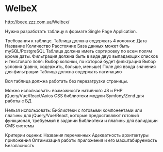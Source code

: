 # WelbeX
http://beee.zzz.com.ua/Welbex/

Нужно разработать таблицу в формате Single Page Application.

Требования к таблице.
Таблица должна содержать 4 колонки:
Дата
Название
Количество
Расстояние
База данных может быть mySQL/PostgreSQL
Таблица должна иметь сортировку по всем полям кроме даты. Фильтрация должна быть в виде двух выпадающих списков и текстового поля:
Выбор колонки, по которой будет фильтрация
Выбор условия (равно, содержить, больше, меньше)
Поле для ввода значения для фильтрации
Таблица должна содержать пагинацию

Вся таблица должна работать без перезагрузки страницы.

Можно использовать:
возможности нативного JS и PHP
jQuery/Vue/React/Axios
CSS библиотеки
модули Symfony/Zend для работы с БД

Нельзя использовать:
Библиотеки с готовыми компонентами или плагины для jQuery/Vue/React, которые предоставляют готовый функционал, требуемый в задании
Библиотеки и плагины для валидации
CMS системы

Критерии оценки:
Названия переменных
Адекватность архитектуры приложения
Оптимизация работы приложения и его масштабируемость
Безопасность
